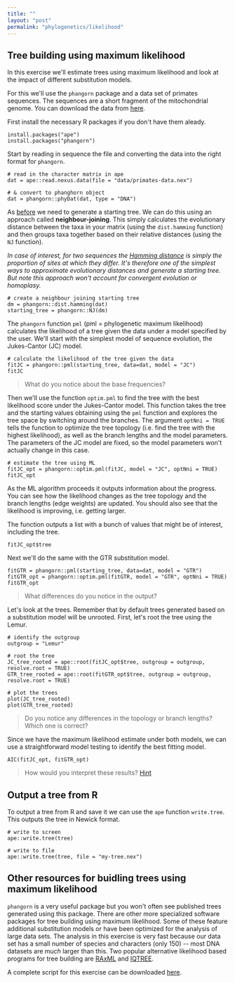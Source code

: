 ```yaml
---
title: ""
layout: "post" 
permalink: "phylogenetics/likelihood"
---
```


## Tree building using maximum likelihood

In this exercise we'll estimate trees using maximum likelihood and look at the impact of different substitution models.

For this we'll use the `phangorn` package and a data set of primates sequences.
The sequences are a short fragment of the mitochondrial genome. 
You can download the data from [here]({{site.baseurl}}/data/7_phylogenetics/primates-data.nex).

First install the necessary R packages if you don't have them aleady. 

```
install.packages("ape")
install.packages("phangorn")
```

Start by reading in sequence the file and converting the data into the right format for `phangorn`.

```
# read in the character matrix in ape 
dat = ape::read.nexus.data(file = "data/primates-data.nex")

# & convert to phanghorn object
dat = phangorn::phyDat(dat, type = "DNA")
```

As [before]({{site.baseurl}}/phylogenetics/likelihood) we need to generate a starting tree.
We can do this using an approach called **neighbour-joining**. This simply calculates the evolutionary distance between the taxa in your matrix (using the `dist.hamming` function) and then groups taxa together based on their relative distances (using the `NJ` function).

*In case of interest, for two sequences the [Hamming distance](https://en.wikipedia.org/wiki/Hamming_distance) is simply the proportion of sites at which they differ. It's therefore one of the simplest ways to approximate evolutionary distances and generate a starting tree. But note this approach won't account for convergent evolution or homoplasy.*

```
# create a neighbour joining starting tree
dm = phangorn::dist.hamming(dat)
starting_tree = phangorn::NJ(dm)
```

The `phangorn` function `pml` (pml = phylogenetic maximum likelihood) calculates the likelihood of a tree given the data under a model specified by the user. We'll start with the simplest model of sequence evolution, the Jukes-Cantor (JC) model.

```
# calculate the likelihood of the tree given the data
fitJC = phangorn::pml(starting_tree, data=dat, model = "JC")
fitJC
```

> What do you notice about the base frequencies?

Then we'll use the function `optim.pml` to find the tree with the best likelihood score under the Jukes-Cantor model. This function takes the tree and the starting values obtaining using the `pml` function and explores the tree space by switching around the branches. The argument `optNni = TRUE` tells the function to optimize the tree topology (i.e. find the tree with the highest likelihood), as well as the branch lengths and the model parameters. The parameters of the JC model are fixed, so the model parameters won't actually change in this case.

```
# estimate the tree using ML
fitJC_opt = phangorn::optim.pml(fitJC, model = "JC", optNni = TRUE)
fitJC_opt
```

As the ML algorithm proceeds it outputs information about the progress. You can see how the likelihood changes as the tree topology and the branch lengths (edge weights) are updated. You should also see that the likelihood is improving, i.e. getting larger.

The function outputs a list with a bunch of values that might be of interest, including the tree.

```
fitJC_opt$tree
```

Next we'll do the same with the GTR substitution model. 

```
fitGTR = phangorn::pml(starting_tree, data=dat, model = "GTR")
fitGTR_opt = phangorn::optim.pml(fitGTR, model = "GTR", optNni = TRUE)
fitGTR_opt
```

> What differences do you notice in the output?

Let's look at the trees. Remember that by default trees generated based on a substitution model will be unrooted. First, let's root the tree using the Lemur.

```
# identify the outgroup
outgroup = "Lemur"

# root the tree
JC_tree_rooted = ape::root(fitJC_opt$tree, outgroup = outgroup, resolve.root = TRUE)
GTR_tree_rooted = ape::root(fitGTR_opt$tree, outgroup = outgroup, resolve.root = TRUE)

# plot the trees
plot(JC_tree_rooted)
plot(GTR_tree_rooted)
```

> Do you notice any differences in the topology or branch lengths? Which one is correct?

Since we have the maximum likelihood estimate under both models, we can use a straightforward model testing to identify the best fitting model. 

```
AIC(fitJC_opt, fitGTR_opt)
```

> How would you interpret these results? [Hint](https://www.scribbr.com/statistics/akaike-information-criterion/)

## Output a tree from R

To output a tree from R and save it we can use the `ape` function `write.tree`. This outputs the tree in Newick format.

```
# write to screen
ape::write.tree(tree)
```

```
# write to file
ape::write.tree(tree, file = "my-tree.nex")
```

## Other resources for buidling trees using maximum likelihood

`phangorn` is a very useful package but you won't often see published trees generated using this package. There are other more specialized software packages for tree building using maximum likelihood. Some of these feature additional substitution models or have been optimized for the analysis of large data sets. The analysis in this exercise is very fast because our data set has a small number of species and characters (only 150) -- most DNA datasets are *much* larger than this. Two popular alternative likelihood based programs for tree building are  [RAxML](https://cme.h-its.org/exelixis/web/software/raxml/) and [IQTREE](http://www.iqtree.org/).

A complete script for this exercise can be downloaded [here]({{site.baseurl}}/data/7_phylogenetics/ML_example.R).